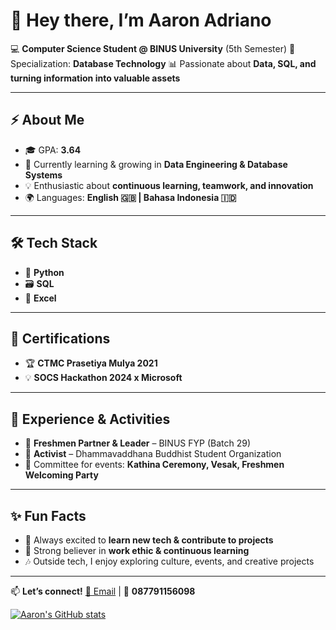 ##

# 👋 Hey there, I’m **Aaron Adriano**

💻 **Computer Science Student @ BINUS University** (5th Semester)
🎯 Specialization: **Database Technology**
📊 Passionate about **Data, SQL, and turning information into valuable assets**

---

## ⚡ About Me

* 🎓 GPA: **3.64**
* 🌱 Currently learning & growing in **Data Engineering & Database Systems**
* 💡 Enthusiastic about **continuous learning, teamwork, and innovation**
* 🌍 Languages: **English 🇬🇧 | Bahasa Indonesia 🇮🇩**

---

## 🛠️ Tech Stack

* 🐍 **Python**
* 🗃️ **SQL**
* 📑 **Excel**

---

## 📜 Certifications

* 🏆 **CTMC Prasetiya Mulya 2021**
* 💡 **SOCS Hackathon 2024 x Microsoft**

---

## 👥 Experience & Activities

* 🤝 **Freshmen Partner & Leader** – BINUS FYP (Batch 29)
* 🙏 **Activist** – Dhammavaddhana Buddhist Student Organization
* 🎉 Committee for events: **Kathina Ceremony, Vesak, Freshmen Welcoming Party**

---

## ✨ Fun Facts

* 🚀 Always excited to **learn new tech & contribute to projects**
* 📖 Strong believer in **work ethic & continuous learning**
* 🎶 Outside tech, I enjoy exploring culture, events, and creative projects

---

📫 **Let’s connect!**
[📧 Email](mailto:Aaronadriano04@gmail.com) | 📱 **087791156098**

[![Aaron's GitHub stats](https://github-readme-stats.vercel.app/api?username=Aaronadriano04)](https://github.com/anuraghazra/github-readme-stats)



